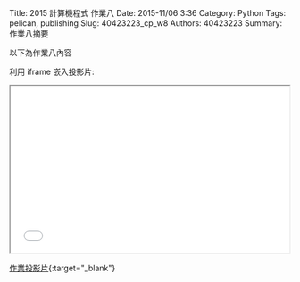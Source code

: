 Title: 2015 計算機程式 作業八
Date: 2015-11/06 3:36
Category: Python
Tags: pelican, publishing
Slug: 40423223_cp_w8
Authors: 40423223
Summary: 作業八摘要

以下為作業八內容

利用 iframe 嵌入投影片:

<iframe src="40423223_cp_w8_p.html" width="500" height="300"></iframe>

[作業投影片](40423223_cp_w8_p.html){:target="_blank"}